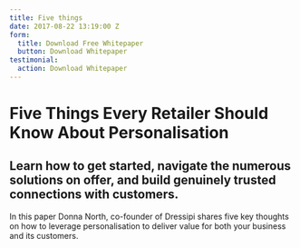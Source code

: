 ```yaml
---
title: Five things
date: 2017-08-22 13:19:00 Z
form:
  title: Download Free Whitepaper
  button: Download Whitepaper
testimonial:
  action: Download Whitepaper
---
```


# Five Things Every Retailer Should Know About Personalisation

## Learn how to get started, navigate the numerous solutions on offer, and build genuinely trusted connections with customers.

In this paper Donna North, co-founder of Dressipi shares five key thoughts on how to leverage personalisation to deliver value for both your business and its customers.